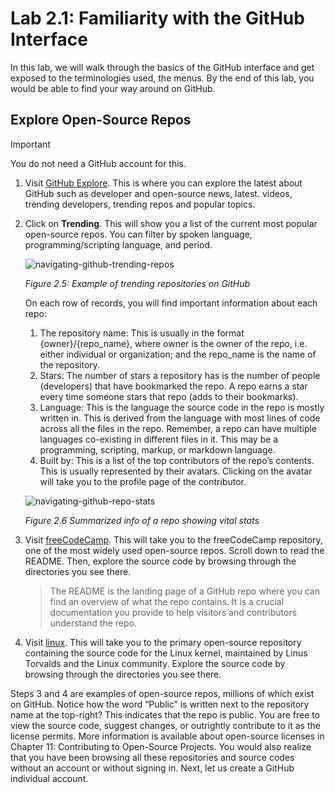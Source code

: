 # Lab 2.1: Familiarity with the GitHub Interface
In this lab, we will walk through the basics of the GitHub interface and get exposed to the terminologies used, the menus. By the end of this lab, you would be able to find your way around on GitHub.
## Explore Open-Source Repos
> [!IMPORTANT]
> You do not need a GitHub account for this.
1.	Visit [GitHub Explore](https://github.com/explore).
    This is where you can explore the latest about GitHub such as developer and open-source news, latest. videos, trending developers, trending repos and popular topics.
2.	Click on **Trending**.
    This will show you a list of the current most popular open-source repos. You can filter by spoken language, programming/scripting language, and period.

    ![navigating-github-trending-repos](https://github.com/user-attachments/assets/ca0edf05-5296-4362-a809-5bdc66236001)
 
    _Figure 2.5: Example of trending repositories on GitHub_
  	
    On each row of records, you will find important information about each repo: 
      1. The repository name: This is usually in the format {owner}/{repo_name}, where owner is the owner of the repo, i.e. either individual or organization; and the repo_name is the name of the repository.
      2. Stars: The number of stars a repository has is the number of people (developers) that have bookmarked the repo. A repo earns a star every time someone stars that repo (adds to their bookmarks).
      3. Language: This is the language the source code in the repo is mostly written in. This is derived from the language with most lines of code across all the files in the repo. Remember, a repo can have multiple languages co-existing in different files in it. This may be a programming, scripting, markup, or markdown language.
      4. Built by: This is a list of the top contributors of the repo’s contents. This is usually represented by their avatars. Clicking on the avatar will take you to the profile page of the contributor.
  	
      ![navigating-github-repo-stats](https://github.com/user-attachments/assets/bb853d7e-aeca-42bd-b375-7d8c65d316c3)

       _Figure 2.6 Summarized info of a repo showing vital stats_
4.	Visit [freeCodeCamp](https://github.com/freeCodeCamp/freeCodeCamp). This will take you to the freeCodeCamp repository, one of the most widely used open-source repos. Scroll down to read the README. Then, explore the source code by browsing through the directories you see there.
    > The README is the landing page of a GitHub repo where you can find an overview of what the repo contains. It is a crucial documentation you provide to help visitors and contributors understand the repo.
5.	Visit [linux](https://github.com/torvalds/linux). This will take you to the primary open-source repository containing the source code for the Linux kernel, maintained by Linus Torvalds and the Linux community. Explore the source code by browsing through the directories you see there.

Steps 3 and 4 are examples of open-source repos, millions of which exist on GitHub. Notice how the word “Public” is written next to the repository name at the top-right? This indicates that the repo is public. You are free to view the source code, suggest changes, or outrightly contribute to it as the license permits. More information is available about open-source licenses in Chapter 11: Contributing to Open-Source Projects.
You would also realize that you have been browsing all these repositories and source codes without an account or without signing in. Next, let us create a GitHub individual account.

